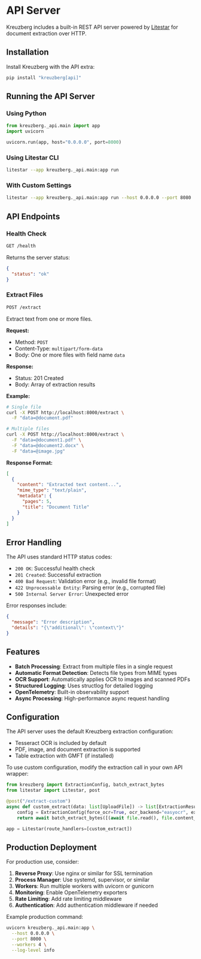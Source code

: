 # API Server

Kreuzberg includes a built-in REST API server powered by [Litestar](https://litestar.dev/) for document extraction over HTTP.

## Installation

Install Kreuzberg with the API extra:

```bash
pip install "kreuzberg[api]"
```

## Running the API Server

### Using Python

```python
from kreuzberg._api.main import app
import uvicorn

uvicorn.run(app, host="0.0.0.0", port=8000)
```

### Using Litestar CLI

```bash
litestar --app kreuzberg._api.main:app run
```

### With Custom Settings

```bash
litestar --app kreuzberg._api.main:app run --host 0.0.0.0 --port 8080
```

## API Endpoints

### Health Check

```bash
GET /health
```

Returns the server status:

```json
{
  "status": "ok"
}
```

### Extract Files

```bash
POST /extract
```

Extract text from one or more files.

**Request:**

- Method: `POST`
- Content-Type: `multipart/form-data`
- Body: One or more files with field name `data`

**Response:**

- Status: 201 Created
- Body: Array of extraction results

**Example:**

```bash
# Single file
curl -X POST http://localhost:8000/extract \
  -F "data=@document.pdf"

# Multiple files
curl -X POST http://localhost:8000/extract \
  -F "data=@document1.pdf" \
  -F "data=@document2.docx" \
  -F "data=@image.jpg"
```

**Response Format:**

```json
[
  {
    "content": "Extracted text content...",
    "mime_type": "text/plain",
    "metadata": {
      "pages": 5,
      "title": "Document Title"
    }
  }
]
```

## Error Handling

The API uses standard HTTP status codes:

- `200 OK`: Successful health check
- `201 Created`: Successful extraction
- `400 Bad Request`: Validation error (e.g., invalid file format)
- `422 Unprocessable Entity`: Parsing error (e.g., corrupted file)
- `500 Internal Server Error`: Unexpected error

Error responses include:

```json
{
  "message": "Error description",
  "details": "{\"additional\": \"context\"}"
}
```

## Features

- **Batch Processing**: Extract from multiple files in a single request
- **Automatic Format Detection**: Detects file types from MIME types
- **OCR Support**: Automatically applies OCR to images and scanned PDFs
- **Structured Logging**: Uses structlog for detailed logging
- **OpenTelemetry**: Built-in observability support
- **Async Processing**: High-performance async request handling

## Configuration

The API server uses the default Kreuzberg extraction configuration:

- Tesseract OCR is included by default
- PDF, image, and document extraction is supported
- Table extraction with GMFT (if installed)

To use custom configuration, modify the extraction call in your own API wrapper:

```python
from kreuzberg import ExtractionConfig, batch_extract_bytes
from litestar import Litestar, post

@post("/extract-custom")
async def custom_extract(data: list[UploadFile]) -> list[ExtractionResult]:
    config = ExtractionConfig(force_ocr=True, ocr_backend="easyocr", extract_tables=True)
    return await batch_extract_bytes([(await file.read(), file.content_type) for file in data], config=config)

app = Litestar(route_handlers=[custom_extract])
```

## Production Deployment

For production use, consider:

1. **Reverse Proxy**: Use nginx or similar for SSL termination
1. **Process Manager**: Use systemd, supervisor, or similar
1. **Workers**: Run multiple workers with uvicorn or gunicorn
1. **Monitoring**: Enable OpenTelemetry exporters
1. **Rate Limiting**: Add rate limiting middleware
1. **Authentication**: Add authentication middleware if needed

Example production command:

```bash
uvicorn kreuzberg._api.main:app \
  --host 0.0.0.0 \
  --port 8000 \
  --workers 4 \
  --log-level info
```
